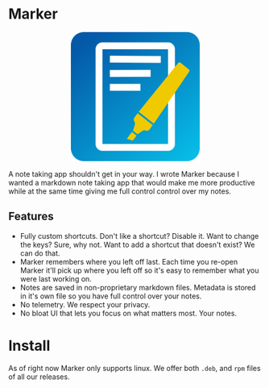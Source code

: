 # Marker

<p align="center">
<img width="256" height="256" src="https://github.com/EddieAbbondanzio/marker/blob/master/static/icon_600.png?raw=true">
</p>

A note taking app shouldn't get in your way. I wrote Marker because I wanted a markdown note taking app that would make me more productive while at the same time giving me full control control over my notes.

## Features

- Fully custom shortcuts. Don't like a shortcut? Disable it. Want to change the keys? Sure, why not. Want to add a shortcut that doesn't exist? We can do that.
- Marker remembers where you left off last. Each time you re-open Marker it'll pick up where you left off so it's easy to remember what you were last working on.
- Notes are saved in non-proprietary markdown files. Metadata is stored in it's own file so you have full control over your notes.
- No telemetry. We respect your privacy.
- No bloat UI that lets you focus on what matters most. Your notes.

# Install

As of right now Marker only supports linux. We offer both `.deb`, and `rpm` files of all our releases.
